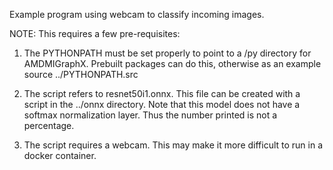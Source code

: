 Example program using webcam to classify incoming images.

NOTE: This requires a few pre-requisites:
1. The PYTHONPATH must be set properly to point to a /py directory for
   AMDMIGraphX.  Prebuilt packages can do this, otherwise as an example
   source ../PYTHONPATH.src

2. The script refers to resnet50i1.onnx.  This file can be created with a
   script in the ../onnx directory.  Note that this model does not have a
   softmax normalization layer. Thus the number printed is not a percentage.

3. The script requires a webcam. This may make it more difficult to run
   in a docker container.